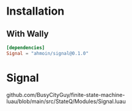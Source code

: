# Installation

## With Wally

```toml
[dependencies]
Signal = "ahmoin/signal@0.1.0"
```

# Signal

github.com/BusyCityGuy/finite-state-machine-luau/blob/main/src/StateQ/Modules/Signal.luau
